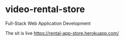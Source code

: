 # video-rental-store
Full-Stack Web Application Development

The sit is live https://rental-app-store.herokuapp.com/
